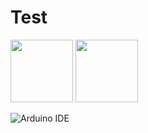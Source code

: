 # Test

<img src="https://static.vecteezy.com/system/resources/previews/012/697/300/original/3d-c-programming-language-logo-free-png.png" width="100" height="100">

<img src="https://www.heelectronicslk.com/wp-content/uploads/2021/08/2.4G-Long-Distance-NRF24L01PALNA-Wireless-Transceiver-Modules-with-Antenna-HE-3.jpg" width="100" height="100">

![Arduino IDE](https://www.heelectronicslk.com/wp-content/uploads/2021/08/2.4G-Long-Distance-NRF24L01PALNA-Wireless-Transceiver-Modules-with-Antenna-HE-3.jpg)
